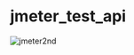 # jmeter_test_api

![jmeter2nd](https://user-images.githubusercontent.com/32200084/160451488-33fdb6a7-cf7f-49fe-bce0-37c2602965af.JPG)

